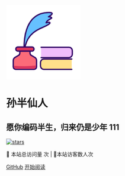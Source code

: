 ![logo](_media/logo.png)

# 孙半仙人

## 愿你编码半生，归来仍是少年 111

[![stars](https://badgen.net/github/stars/sunhhw/sunhhw.github.io?icon=github&color=4ab8a1)](https://github.com/sunhhw/sunhhw.github.io)

<span id="busuanzi_container_site_pv">
👀    本站总访问量 <span id="busuanzi_value_site_pv"></span>次
</span>| 🐒本站访客数<span id="busuanzi_value_site_uv"></span>人次

[GitHub](<https://github.com/sunhhw/sunhhw.github.io>)
[开始阅读](README.md)

